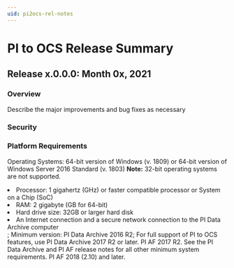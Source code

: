 ```yaml
---
uid: pi2ocs-rel-notes
---
```


# PI to OCS Release Summary

## Release x.0.0.0: Month 0x, 2021

### Overview

Describe the major improvements and bug fixes as necessary

### Security


### Platform Requirements

Operating Systems: 64-bit version of Windows (v. 1809) or 64-bit version of Windows Server 2016 Standard (v. 1803) **Note:** 32-bit operating systems are not supported.</li><li>Processor: 1 gigahertz (GHz) or faster compatible processor or System on a Chip (SoC)</li><li>RAM: 2 gigabyte (GB for 64-bit)</li><li>Hard drive size: 32GB or larger hard disk</li><li>An Internet connection and a secure network connection to the PI Data Archive computer</li></ul>; Minimum version: PI Data Archive 2016 R2; For full support of PI to OCS features, use PI Data Archive 2017 R2 or later. PI AF 2017 R2. See the PI Data Archive and PI AF release notes for all other minimum system requirements. PI AF 2018 (2.10) and later.

